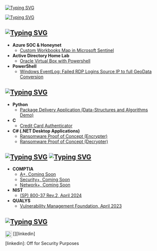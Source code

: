 <!-- My name here -->
<a href="https://git.io/typing-svg"><img src="https://readme-typing-svg.demolab.com?font=Orbitron&weight=500&size=24&pause=1000&vCenter=true&repeat=false&width=650&height=45&lines=Hey%2C+I'm+Myles+and+I'm+a" alt="Typing SVG" /></a>
<!-- Job title here -->
<a href="https://git.io/typing-svg"><img src="https://readme-typing-svg.demolab.com?font=Orbitron&weight=700&size=30&pause=1000&vCenter=true&width=850&height=45&lines=Programmer+%26+Cybersecurity+Professional" alt="Typing SVG" /></a>
  
<h2><a href="https://git.io/typing-svg"><img src="https://readme-typing-svg.demolab.com?font=Orbitron&weight=500&size=23&duration=6000&pause=1000&color=F7F7F7&vCenter=true&width=500&height=40&lines=%F0%9F%91%A8%E2%80%8D%F0%9F%92%BB+Cybersecurity+Projects" alt="Typing SVG" /></a></h2>

- <b>Azure SOC & Honeynet</b>
  - [Custom Workbooks Map in Microsoft Sentinel](https://github.com/karatechopchop/Azure1)
- <b>Active Directory Home Lab</b>
  - [Oracle Virtual Box with Powershell](https://github.com/karatechopchop/ActiveDirectoryLab)</b>
- <b>PowerShell</b>
  - [Windows EventLog: Failed RDP Logins Source IP to full GeoData Conversion](https://github.com/myhoach/Failed-RDP-to-IP-Geolocation-Information)

 
<h2><a href="https://git.io/typing-svg"><img src="https://readme-typing-svg.demolab.com?font=Orbitron&weight=500&size=23&duration=6000&pause=1000&color=F7F7F7&vCenter=true&width=500&height=40&lines=%F0%9F%92%BB+Computer+Science+Projects" alt="Typing SVG" /></a></h2>

- <b>Python</b>
  - [Package Delivery Application (Data-Structures and Algorithms Demo)](https://github.com/karatechopchop/Python1)
- <b>C</b>
  - [Credit Card Authenticator](https://github.com/karatechopchop/CCard)
- <b>C# (.NET Desktop Applications)</b>
  - [Ransomware Proof of Concept (Encrypter)](https://github.com/karatechopchop/EncrypterPOC)
  - [Ransomware Proof of Concept (Decrypter)](https://github.com/karatechopchop/DecrypterPOC)

<h2><a href="https://git.io/typing-svg"><img src="https://readme-typing-svg.demolab.com?font=Orbitron&weight=500&size=23&duration=6000&pause=1000&color=F70000&vCenter=true&repeat=false&width=25&height=40&lines=%E2%9B%A9+" alt="Typing SVG" /></a>
<a href="https://git.io/typing-svg"><img src="https://readme-typing-svg.demolab.com?font=Orbitron&weight=500&size=23&duration=6000&pause=1000&color=F7F7F7&vCenter=true&width=500&height=40&lines=Certifications" alt="Typing SVG" /></a></h2>

- <b>COMPTIA</b>
  - [A+, Coming Soon](https://github.com/karatechopchop/Comptia1)
  - [Security+, Coming Soon](https://github.com/karatechopchop/Comptia2)
  - [Network+, Coming Soon](https://github.com/karatechopchop/Comptia3)
- <b>NIST</b>
  - [(SP) 800-37 Rev.2, April 2024](https://github.com/karatechopchop/Nist1)
- <b>QUALYS</b>
  - [Vulnerability Management Foundation, April 2023](https://github.com/karatechopchop/Qualys1)

<h2><a href="https://git.io/typing-svg"><img src="https://readme-typing-svg.demolab.com?font=Orbitron&weight=500&size=23&duration=6000&pause=1000&color=F7F7F7&vCenter=true&repeat=false&width=500&height=40&lines=%F0%9F%93%B1+Connect+with+me%3A" alt="Typing SVG" /></a></h2>

[<img align="left" alt="My H. | LinkedIn" width="22px" src="https://cdn.jsdelivr.net/npm/simple-icons@v3/icons/linkedin.svg" />][linkedin]

[linkedin]: Off for Security Purposes
<!-- <a href="https://www.linkedin.com/in/myhoach/"> -->
<!--
**Karatechopchop/Karatechopchop** is a ✨ _special_ ✨ repository because its `README.md` (this file) appears on your GitHub profile.

Here are some ideas to get you started:

- 🔭 I’m currently working on ...
- 🌱 I’m currently learning ...
- 👯 I’m looking to collaborate on ...
- 🤔 I’m looking for help with ...
- 💬 Ask me about ...
- 📫 How to reach me: ...
- 😄 Pronouns: ...
- ⚡ Fun fact: ...
-->
